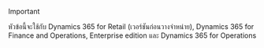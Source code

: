 > [!IMPORTANT]
> หัวข้อนี้จะใช้กับ Dynamics 365 for Retail (เวอร์ชันก่อนวางจำหน่าย), Dynamics 365 for Finance and Operations, Enterprise edition และ Dynamics 365 for Operations
